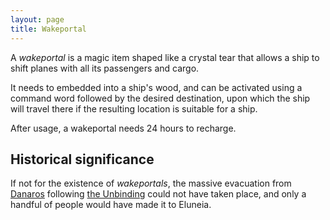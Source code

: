 ```yaml
---
layout: page
title: Wakeportal
---
```

A *wakeportal* is a magic item shaped like a crystal tear that allows a ship to shift planes with all its passengers
and cargo. 

It needs to embedded into a ship's wood, and can be activated using a command word followed by the desired
destination, upon which the ship will travel there if the resulting location is suitable for a ship.

After usage, a wakeportal needs 24 hours to recharge.

## Historical significance

If not for the existence of *wakeportals*, the massive evacuation from [Danaros](/locations/danaros) following [the Unbinding](/history/the-unbinding) could not have 
taken place, and only a handful of people would have made it to Eluneia.